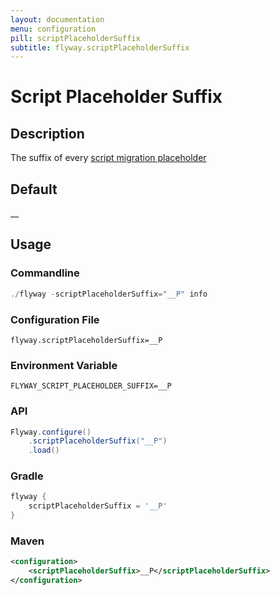 ```yaml
---
layout: documentation
menu: configuration
pill: scriptPlaceholderSuffix
subtitle: flyway.scriptPlaceholderSuffix
---
```


# Script Placeholder Suffix

## Description
The suffix of every [script migration placeholder](/documentation/configuration/placeholder)

## Default
__

## Usage

### Commandline
```powershell
./flyway -scriptPlaceholderSuffix="__P" info
```

### Configuration File
```properties
flyway.scriptPlaceholderSuffix=__P
```

### Environment Variable
```properties
FLYWAY_SCRIPT_PLACEHOLDER_SUFFIX=__P
```

### API
```java
Flyway.configure()
    .scriptPlaceholderSuffix("__P")
    .load()
```

### Gradle
```groovy
flyway {
    scriptPlaceholderSuffix = '__P'
}
```

### Maven
```xml
<configuration>
    <scriptPlaceholderSuffix>__P</scriptPlaceholderSuffix>
</configuration>
```